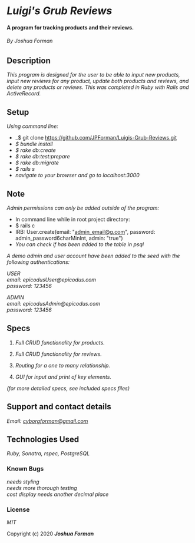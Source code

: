 # _Luigi's Grub Reviews_

#### A program for tracking products and their reviews.

###### By Joshua Forman

## Description

_This program is designed for the user to be able to input new products, input new reviews for any product, update both products and reviews, and delete any products or reviews. This was completed in Ruby with Rails and ActiveRecord._  



## Setup

_Using command line:_
* _$ git clone https://github.com/JPForman/Luigis-Grub-Reviews.git
* _$ bundle install_
* _$ rake db:create_
* _$ rake db:test:prepare_
* _$ rake db:migrate_
* _$ rails s_
* _navigate to your browser and go to localhost:3000_

## Note

_Admin permissions can only be added outside of the program:_
* In command line while in root project directory:
* $ rails c
* IRB: User.create(email: "admin_email@g.com", password: admin_password6charMinInt, admin: "true")
* _You can check if has been added to the table in psql_



_A demo admin and user account have been added to the seed with the following authentications:_  

_USER_  
_email: epicodusUser@epicodus.com_  
_password: 123456_  

_ADMIN_  
_email: epicodusAdmin@epicodus.com_  
_password: 123456_  




## Specs

1. _Full CRUD functionality for products._

2. _Full CRUD functionality for reviews._

3. _Routing for a one to many relationship._

4. _GUI for input and print of key elements._

_(for more detailed specs, see included specs files)_

## Support and contact details

_Email: [cyborgforman@gmail.com](mailto:cyborgforman@gmail.com)_

## Technologies Used

_Ruby, Sonatra, rspec, PostgreSQL_


### Known Bugs
_needs styling_  
_needs more thorough testing_  
_cost display needs another decimal place_  

### License

*MIT*

Copyright (c) 2020 **_Joshua Forman_**

